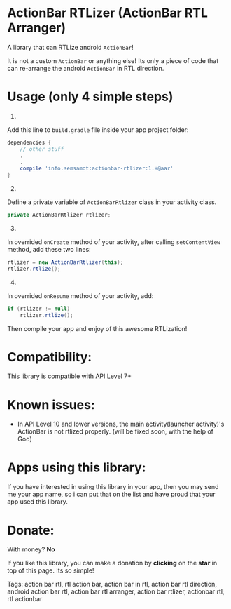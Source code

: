 ActionBar RTLizer (ActionBar RTL Arranger)
================

A library that can RTLize android `ActionBar`!

It is not a custom `ActionBar` or anything else!
Its only a piece of code that can re-arrange the android `ActionBar` in RTL direction.

Usage (only 4 simple steps)
================
1.
Add this line to `build.gradle` file inside your app project folder:
```groovy
dependencies {
    // other stuff
    .
    .
    compile 'info.semsamot:actionbar-rtlizer:1.+@aar'
}
```

2.
Define a private variable of `ActionBarRtlizer` class in your activity class.

```java
private ActionBarRtlizer rtlizer;
```

3.
In overrided `onCreate` method of your activity, after calling `setContentView` method, add these two lines:

```java
rtlizer = new ActionBarRtlizer(this);
rtlizer.rtlize();
```

4.
In overrided `onResume` method of your activity, add:

```java
if (rtlizer != null)
    rtlizer.rtlize();
```

Then compile your app and enjoy of this awesome RTLization!


Compatibility:
================
This library is compatible with API Level 7+

Known issues:
================
- In API Level 10 and lower versions, the main activity(launcher activity)'s ActionBar is not rtlized properly. (will be fixed soon, with the help of God)

Apps using this library:
================
If you have interested in using this library in your app, then you may send me your app name, so i can put that on the list and have proud that your app used this library.

Donate:
================
With money? **No**

If you like this library, you can make a donation by **clicking** on the **star** in top of this page. Its so simple!

Tags:
action bar rtl, rtl action bar, action bar in rtl, action bar rtl direction, android action bar rtl, action bar rtl arranger, action bar rtlizer, actionbar rtl, rtl actionbar
